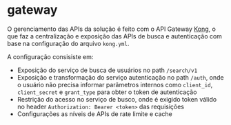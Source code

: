 # gateway

O gerenciamento das APIs da solução é feito com o API Gateway [Kong](https://konghq.com/kong/), o que faz a centralização e exposição das APIs de busca e autenticação com base na configuração do arquivo `kong.yml`.


A configuração consisiste em:
- Exposição do serviço de busca de usuários no path `/search/v1`
- Exposição e transformação do serviço autenticação no path `/auth`, onde o usuário não precisa informar parâmetros internos como `client_id`, `client_secret` e `grant_type` para obter o token de autenticação
- Restrição do acesso no serviço de busco, onde é exigido token válido no header `Authorization: Bearer <token>` das requisições
- Configurações as níveis de APIs de rate limite e cache
